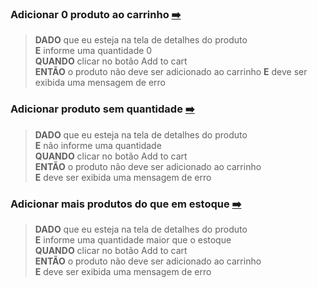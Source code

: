 
### Adicionar 0 produto ao carrinho [:arrow_right:](http://www.automationpractice.pl/index.php?id_product=1&controller=product)

>**DADO** que eu esteja na tela de detalhes do produto <br>
>**E** informe uma quantidade 0 <br>
>**QUANDO** clicar no botão Add to cart <br>
>**ENTÃO** o produto não deve ser adicionado ao carrinho
>**E** deve ser exibida uma mensagem de erro

### Adicionar produto sem quantidade [:arrow_right:](http://www.automationpractice.pl/index.php?id_product=1&controller=product)

>**DADO** que eu esteja na tela de detalhes do produto <br>
>**E** não informe uma quantidade <br>
>**QUANDO** clicar no botão Add to cart <br>
>**ENTÃO** o produto não deve ser adicionado ao carrinho <br>
>**E** deve ser exibida uma mensagem de erro

### Adicionar mais produtos do que em estoque [:arrow_right:](http://www.automationpractice.pl/index.php?id_product=1&controller=product)

>**DADO** que eu esteja na tela de detalhes do produto <br>
>**E** informe uma quantidade maior que o estoque <br>
>**QUANDO** clicar no botão Add to cart <br>
>**ENTÃO** o produto não deve ser adicionado ao carrinho <br>
>**E** deve ser exibida uma mensagem de erro